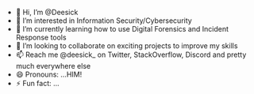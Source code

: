 - 👋 Hi, I’m @Deesick
- 👀 I’m interested in Information Security/Cybersecurity
- 🌱 I’m currently learning how to use Digital Forensics and Incident Response tools
- 💞️ I’m looking to collaborate on exciting projects to improve my skills
- 📫 Reach me @deesick_ on Twitter, StackOverflow, Discord and pretty much everywhere else 
- 😄 Pronouns: ...HIM!
- ⚡ Fun fact: ...

<!---
Deesick/Deesick is a ✨ special ✨ repository because its `README.md` (this file) appears on your GitHub profile.
You can click the Preview link to take a look at your changes.
--->
